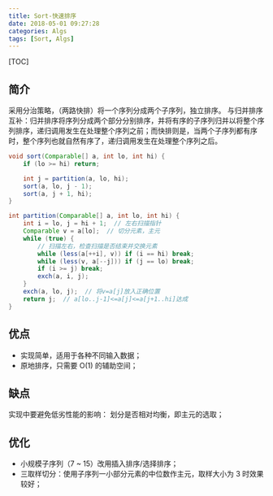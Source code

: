 ```yaml
---
title: Sort-快速排序
date: 2018-05-01 09:27:28
categories: Algs
tags: [Sort, Algs]
---
```

[TOC]
## 简介
采用分治策略，（两路快排）将一个序列分成两个子序列，独立排序。
与归并排序互补：归并排序将序列分成两个部分分别排序，并将有序的子序列归并以将整个序列排序，递归调用发生在处理整个序列之前；而快排则是，当两个子序列都有序时，整个序列也就自然有序了，递归调用发生在处理整个序列之后。

```java
void sort(Comparable[] a, int lo, int hi) {
    if (lo >= hi) return;

    int j = partition(a, lo, hi);
    sort(a, lo, j - 1);
    sort(a, j + 1, hi);
}

int partition(Comparable[] a, int lo, int hi) {
    int i = lo, j = hi + 1;  // 左右扫描指针
    Comparable v = a[lo];  // 切分元素，主元
    while (true) {
        // 扫描左右，检查扫描是否结束并交换元素
        while (less(a[++i], v)) if (i == hi) break;
        while (less(v, a[--j])) if (j == lo) break;
        if (i >= j) break;
        exch(a, i, j);
    }
    exch(a, lo, j);  // 将v=a[j]放入正确位置
    return j;  // a[lo..j-1]<=a[j]<=a[j+1..hi]达成
}
```
## 优点
* 实现简单，适用于各种不同输入数据；
* 原地排序，只需要 O(1) 的辅助空间；

## 缺点
实现中要避免低劣性能的影响：
划分是否相对均衡，即主元的选取；

## 优化
* 小规模子序列（7 ~ 15）改用插入排序/选择排序；
* 三取样切分：使用子序列一小部分元素的中位数作主元，取样大小为 3 时效果较好；
